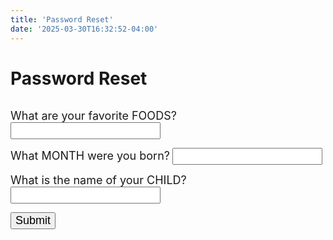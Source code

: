 ```yaml
---
title: 'Password Reset'
date: '2025-03-30T16:32:52-04:00'
---
```


# Password Reset

<div style="position: relative; display: inline-block;">
  <!-- Note: scoped attribute allows style within body. -->
  <style type="text/css" scoped>
    .error-message {
      position: absolute;
      top: 50%;
      left: 25%;
      /* transform: translate(-50%, -150%); */
      background-color: red;
      color: white;
      padding: 10px;
      border-radius: 5px;
      display: none;
      /*font-size: 14px;*/
      z-index: 1000; /* Ensures the popup appears above other elements */
    }
    label {
      font-size: large;
    }
    input {
      font-size: large;
    }
    button {
      font-size: large;
    }
  </style>
  <form id="login-form">
    <p>
      <label for="foods">What are your favorite FOODS?</label>
      <input type="text" id="foods" name="foods" required>
    </p>
    <p>
      <label for="month">What MONTH were you born?</label>
      <input type="text" id="month" name="month" required>
    </p>
    <p>
      <label for="child">What is the name of your CHILD?</label>
      <input type="text" id="child" name="child" required>
    </p>
    <button type="submit">Submit</button>
  </form>
  <div id="error-message" class="error-message">Incorrect Responses</div>
</div>

<script>
  document.getElementById('login-form').addEventListener('submit', function(event) {
    event.preventDefault();
    // Clear any previous error message
    const errorMessage = document.getElementById('error-message');
    errorMessage.style.display = 'none';

    // Get the form fields.
    const foods = document.getElementById('foods').value;
    const month = document.getElementById('month').value;
    const child = document.getElementById('child').value;

    if ((foods.trim().toUpperCase() === 'CANDY') &&
        (month.trim().toUpperCase() === 'MARCH') &&
        (child.trim().toUpperCase() === 'TYLER')) {
      // Redirect to success page
      window.location.href = '../reset-success';
    } else {
      // Show error message
      errorMessage.style.display = 'block';

      // Hide error message after 5 seconds
      setTimeout(function() {
        errorMessage.style.display = 'none';
      }, 5000);
    }
  });
</script>
